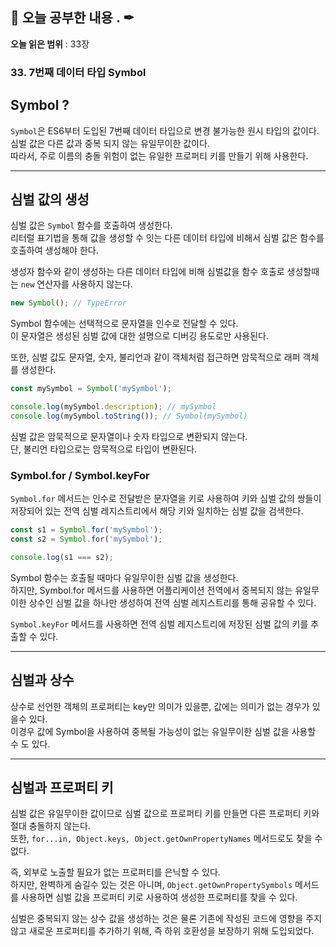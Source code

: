 ## 📕 오늘 공부한 내용 . ✒

**오늘 읽은 범위** : 33장

### 33. 7번째 데이터 타입 Symbol

## Symbol ?

`Symbol`은 ES6부터 도입된 7번째 데이터 타입으로 변경 불가능한 원시 타입의 값이다.<br>
심벌 값은 다른 값과 중복 되지 않는 유일무이한 값이다.<br>
따라서, 주로 이름의 충돌 위험이 없는 유일한 프로퍼티 키를 만들기 위해 사용한다.

---

## 심벌 값의 생성

심벌 값은 `Symbol` 함수를 호출하여 생성한다.<br>
리터럴 표기법을 통해 값을 생성할 수 잇는 다른 데이터 타입에 비해서 심벌 값은 함수를 호출하여 생성해야 한다.

생성자 함수와 같이 생성하는 다른 데이터 타입에 비해 심벌값을 함수 호출로 생성할때는 `new` 연산자를 사용하지 않는다.

```javascript
new Symbol(); // TypeError
```

Symbol 함수에는 선택적으로 문자열을 인수로 전달할 수 있다.<br>
이 문자열은 생성된 심벌 값에 대한 설명으로 디버깅 용도로만 사용된다.

또한, 심벌 값도 문자열, 숫자, 불리언과 같이 객체처럼 접근하면 암묵적으로 래퍼 객체를 생성한다.

```javascript
const mySymbol = Symbol('mySymbol');

console.log(mySymbol.description); // mySymbol
console.log(mySymbol.toString()); // Symbol(mySymbol)
```

심벌 값은 암묵적으로 문자열이나 숫자 타입으로 변환되지 않는다.<br>
단, 불리언 타입으로는 암묵적으로 타입이 변환된다.

### Symbol.for / Symbol.keyFor

`Symbol.for` 메서드는 인수로 전달받은 문자열을 키로 사용하여 키와 심벌 값의 쌍들이 저장되어 있는 전역 심벌 레지스트리에서 해당 키와 일치하는 심벌 값을 검색한다.

```javascript
const s1 = Symbol.for('mySymbol');
const s2 = Symbol.for('mySymbol');

console.log(s1 === s2);
```

Symbol 함수는 호출될 때마다 유일무이한 심벌 값을 생성한다.<br>
하지만, Symbol.for 메서드를 사용하면 어플리케이션 전역에서 중복되지 않는 유일무이한 상수인 심벌 값을 하나만 생성하여 전역 심벌 레지스트리를 통해 공유할 수 있다.

`Symbol.keyFor` 메서드를 사용하면 전역 심벌 레지스트리에 저장된 심벌 값의 키를 추출할 수 있다.

---

## 심벌과 상수

상수로 선언한 객체의 프로퍼티는 key만 의미가 있을뿐, 값에는 의미가 없는 경우가 있을수 있다.<br>
이경우 값에 Symbol을 사용하여 중복될 가능성이 없는 유일무이한 심벌 값을 사용할 수 도 있다.

---

## 심벌과 프로퍼티 키

심벌 값은 유일무이한 값이므로 심벌 값으로 프로퍼티 키를 만들면 다른 프로퍼티 키와 절대 충돌하지 않는다.<br>
또한, `for...in, Object.keys, Object.getOwnPropertyNames` 메서드로도 찾을 수 없다.

즉, 외부로 노출할 필요가 없는 프로퍼티를 은닉할 수 있다.<br>
하지만, 완벽하게 숨길수 있는 것은 아니며, `Object.getOwnPropertySymbols` 메서드를 사용하면 심벌 값을 프로퍼티 키로 사용하여 생성한 프로퍼티를 찾을 수 있다.

심벌은 중복되지 않는 상수 값을 생성하는 것은 물론 기존에 작성된 코드에 영향을 주지 않고 새로운 프로퍼티를 추가하기 위해, 즉 하위 호환성을 보장하기 위해 도입되었다.
